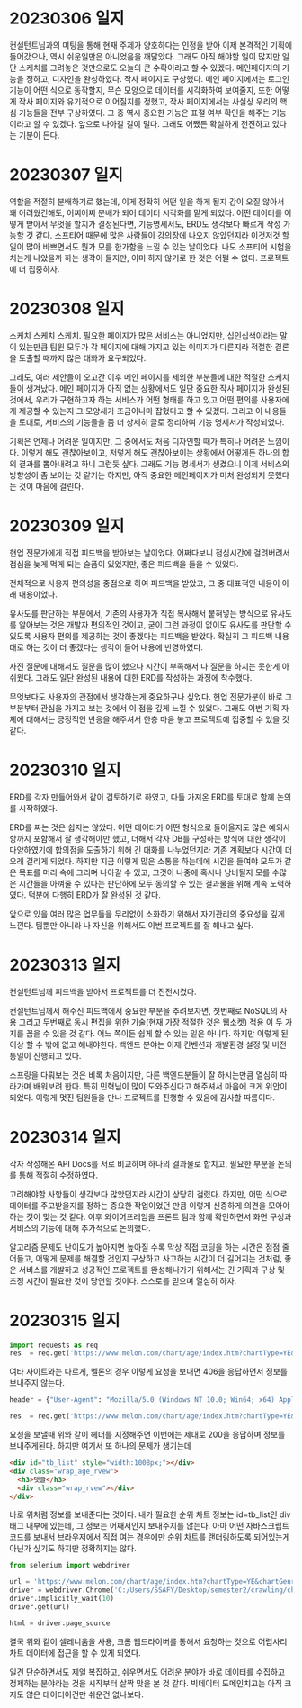 # 20230306 일지

컨설턴트님과의 미팅을 통해 현재 주제가 양호하다는 인정을 받아 이제 본격적인 기획에 들어갔으나, 역시 쉬운일만은 아니었음을 깨달았다.
그래도 아직 해야할 일이 많지만 일단 스케치를 그려놓은 것만으로도 오늘의 큰 수확이라고 할 수 있겠다.
메인페이지의 기능을 정하고, 디자인을 완성하였다. 작사 페이지도 구상했다. 메인 페이지에서는 로그인 기능이 어떤 식으로 동작할지, 무슨 모양으로 데이터를 시각화하여 보여줄지, 또한 어떻게 작사 페이지와 유기적으로 이어질지를 정했고, 작사 페이지에서는 사실상 우리의 핵심 기능들을 전부 구상하였다. 그 중 역시 중요한 기능은 표절 여부 확인을 해주는 기능이라고 할 수 있겠다.
앞으로 나아갈 길이 멀다. 그래도 어쨌든 확실하게 전진하고 있다는 기분이 든다.

# 20230307 일지

역할을 적절히 분배하기로 했는데, 이게 정확히 어떤 일을 하게 될지 감이 오질 않아서 꽤 어려웠긴해도, 어찌어찌 분배가 되어 데이터 시각화를 맡게 되었다. 어떤 데이터를 어떻게 받아서 무엇을 할지가 결정된다면, 기능명세서도, ERD도 생각보다 빠르게 작성 가능할 것 같다.
소프티어 때문에 많은 사람들이 강의장에 나오지 않았던지라 이것저것 할일이 많아 바쁘면서도 뭔가 모를 한가함을 느낄 수 있는 날이었다. 나도 소프티어 시험을 치는게 나았을까 하는 생각이 들지만, 이미 하지 않기로 한 것은 어쩔 수 없다. 프로젝트에 더 집중하자.

# 20230308 일지

스케치 스케치 스케치. 필요한 페이지가 많은 서비스는 아니었지만, 십인십색이라는 말이 있는만큼 팀원 모두가 각 페이지에 대해 가지고 있는 이미지가 다른지라 적절한 결론을 도출할 때까지 많은 대화가 요구되었다.

그래도, 여러 제안들이 오고간 이후 메인 페이지를 제외한 부분들에 대한 적절한 스케치들이 생겨났다. 메인 페이지가 아직 없는 상황에서도 일단 중요한 작사 페이지가 완성된 것에서, 우리가 구현하고자 하는 서비스가 어떤 형태를 하고 있고 어떤 편의를 사용자에게 제공할 수 있는지 그 모양새가 조금이나마 잡혔다고 할 수 있겠다. 그리고 이 내용들을 토대로, 서비스의 기능들을 좀 더 상세히 글로 정리하여 기능 명세서가 작성되었다.

기획은 언제나 어려운 일이지만, 그 중에서도 처음 디자인할 때가 특히나 어려운 느낌이다. 이렇게 해도 괜찮아보이고, 저렇게 해도 괜찮아보이는 상황에서 어떻게든 하나의 합의 결과를 뽑아내려고 하니 그런듯 싶다. 그래도 기능 명세서가 생겼으니 이제 서비스의 방향성이 좀 보이는 것 같기는 하지만, 아직 중요한 메인페이지가 미처 완성되지 못했다는 것이 마음에 걸린다.

# 20230309 일지

현업 전문가에게 직접 피드백을 받아보는 날이었다. 어쩌다보니 점심시간에 걸려버려서 점심을 늦게 먹게 되는 슬픔이 있었지만, 좋은 피드백을 들을 수 있었다.

전체적으로 사용자 편의성을 중점으로 하여 피드백을 받았고, 그 중 대표적인 내용이 아래 내용이었다.

유사도를 판단하는 부분에서, 기존의 사용자가 직접 복사해서 붙혀넣는 방식으로 유사도를 알아보는 것은 개발자 편의적인 것이고, 굳이 그런 과정이 없이도 유사도를 판단할 수 있도록 사용자 편의를 제공하는 것이 좋겠다는 피드백을 받았다. 확실히 그 피드백 내용대로 하는 것이 더 좋겠다는 생각이 들어 내용에 반영하였다.

사전 질문에 대해서도 질문을 많이 했으나 시간이 부족해서 다 질문을 하지는 못한게 아쉬웠다. 그래도 일단 완성된 내용에 대한 ERD를 작성하는 과정에 착수했다.

무엇보다도 사용자의 관점에서 생각하는게 중요하구나 싶었다. 현업 전문가분이 바로 그 부분부터 관심을 가지고 보는 것에서 이 점을 깊게 느낄 수 있었다. 그래도 이번 기획 자체에 대해서는 긍정적인 반응을 해주셔서 한층 마음 놓고 프로젝트에 집중할 수 있을 것 같다.

# 20230310 일지

ERD를 각자 만들어와서 같이 검토하기로 하였고, 다들 가져온 ERD를 토대로 함께 논의를 시작하였다.

ERD를 짜는 것은 쉽지는 않았다. 어떤 데이터가 어떤 형식으로 들어올지도 많은 예외사항까지 포함해서 잘 생각해야만 했고, 더해서 각자 DB를 구성하는 방식에 대한 생각이 다양하였기에 합의점을 도출하기 위해 긴 대화를 나누었던지라 기존 계획보다 시간이 더 오래 걸리게 되었다. 하지만 지금 이렇게 많은 소통을 하는데에 시간을 들여야 모두가 같은 목표를 머리 속에 그리며 나아갈 수 있고, 그것이 나중에 혹시나 낭비될지 모를 수많은 시간들을 아껴줄 수 있다는 판단하에 모두 동의할 수 있는 결과물을 위해 계속 노력하였다. 덕분에 다행히 ERD가 잘 완성된 것 같다.

앞으로 있을 여러 많은 업무들을 무리없이 소화하기 위해서 자기관리의 중요성을 깊게 느낀다. 팀뿐만 아니라 나 자신을 위해서도 이번 프로젝트를 잘 해내고 싶다.

# 20230313 일지

컨설턴트님께 피드백을 받아서 프로젝트를 더 진전시켰다.

컨설턴트님께서 해주신 피드백에서 중요한 부분을 추려보자면, 첫번째로 NoSQL의 사용 그리고 두번째로 동시 편집을 위한 기술(현재 가장 적절한 것은 웹소켓) 적용 이 두 가지를 꼽을 수 있을 것 같다. 어느 쪽이든 쉽게 할 수 있는 일은 아니다. 하지만 이렇게 된 이상 할 수 밖에 없고 해내야한다. 백엔드 분야는 이제 컨벤션과 개발환경 설정 및 버전 통일이 진행되고 있다.

스프링을 다뤄보는 것은 비록 처음이지만, 다른 백엔드분들이 잘 하시는만큼 열심히 따라가며 배워보려 한다. 특히 민혁님이 많이 도와주신다고 해주셔서 마음에 크게 위안이 되었다. 이렇게 멋진 팀원들을 만나 프로젝트를 진행할 수 있음에 감사할 따름이다.

# 20230314 일지

각자 작성해온 API Docs를 서로 비교하며 하나의 결과물로 합치고, 필요한 부분을 논의를 통해 적절히 수정하였다.

고려해야할 사항들이 생각보다 많았던지라 시간이 상당히 걸렸다. 하지만, 어떤 식으로 데이터를 주고받을지를 정하는 중요한 작업이었던 만큼 이렇게 신중하게 의견을 모아야하는 것이 맞는 것 같다. 이후 와이어프레임을 프론트 팀과 함께 확인하면서 화면 구성과 서비스의 기능에 대해 추가적으로 논의했다.

알고리즘 문제도 난이도가 높아지면 높아질 수록 막상 직접 코딩을 하는 시간은 점점 줄어들고, 어떻게 문제를 해결할 것인지 구상하고 사고하는 시간이 더 길어지는 것처럼, 좋은 서비스를 개발하고 성공적인 프로젝트를 완성해나가기 위해서는 긴 기획과 구상 및 조정 시간이 필요한 것이 당연할 것이다. 스스로를 믿으며 열심히 하자.

# 20230315 일지

```py
import requests as req
res  = req.get('https://www.melon.com/chart/age/index.htm?chartType=YE&chartGenre=KPOP&chartDate=1985')
```

여타 사이트와는 다르게, 멜론의 경우 이렇게 요청을 보내면 406을 응답하면서 정보를 보내주지 않는다.

```py
header = {"User-Agent": "Mozilla/5.0 (Windows NT 10.0; Win64; x64) AppleWebKit/537.36 (KHTML, like Gecko) Chrome/111.0.0.0 Safari/537.36"}

res  = req.get('https://www.melon.com/chart/age/index.htm?chartType=YE&chartGenre=KPOP&chartDate=1985', headers = header)
```

요청을 보낼때 위와 같이 헤더를 지정해주면 이번에는 제대로 200을 응답하며 정보를 보내주게된다. 하지만 여기서 또 하나의 문제가 생기는데

```html
<div id="tb_list" style="width:1008px;"></div>
<div class="wrap_age_rvew">
  <h3>댓글</h3>
  <div class="wrap_rvew"></div>
</div>
```

바로 위처럼 정보를 보내준다는 것이다. 내가 필요한 순위 차트 정보는 id=tb_list인 div태그 내부에 있는데, 그 정보는 어째서인지 보내주지를 않는다. 아마 어떤 자바스크립트 코드를 보내서 브라우저에서 직접 여는 경우에만 순위 차트를 랜더링하도록 되어있는게 아닌가 싶기도 하지만 정확하지는 않다.

```py
from selenium import webdriver

url = 'https://www.melon.com/chart/age/index.htm?chartType=YE&chartGenre=KPOP&chartDate=2014'
driver = webdriver.Chrome('C:/Users/SSAFY/Desktop/semester2/crawling/chromedriver.exe')
driver.implicitly_wait(10)
driver.get(url)

html = driver.page_source
```

결국 위와 같이 셀레니움을 사용, 크롬 웹드라이버를 통해서 요청하는 것으로 어렵사리 차트 데이터에 접근을 할 수 있게 되었다.

일견 단순하면서도 제일 복잡하고, 쉬우면서도 어려운 분야가 바로 데이터를 수집하고 정제하는 분야라는 것을 시작부터 살짝 맛을 본 것 같다. 빅데이터 도메인치고는 아직 크지도 않은 데이터이건만 쉬운건 없나보다.

